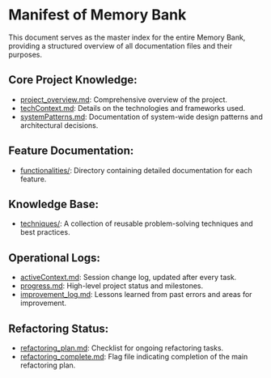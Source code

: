 # Manifest of Memory Bank

This document serves as the master index for the entire Memory Bank, providing a structured overview of all documentation files and their purposes.

## Core Project Knowledge:
- [project_overview.md](project_overview.md): Comprehensive overview of the project.
- [techContext.md](techContext.md): Details on the technologies and frameworks used.
- [systemPatterns.md](systemPatterns.md): Documentation of system-wide design patterns and architectural decisions.

## Feature Documentation:
- [functionalities/](functionalities/): Directory containing detailed documentation for each feature.

## Knowledge Base:
- [techniques/](techniques/): A collection of reusable problem-solving techniques and best practices.

## Operational Logs:
- [activeContext.md](activeContext.md): Session change log, updated after every task.
- [progress.md](progress.md): High-level project status and milestones.
- [improvement_log.md](improvement_log.md): Lessons learned from past errors and areas for improvement.

## Refactoring Status:
- [refactoring_plan.md](refactoring_plan.md): Checklist for ongoing refactoring tasks.
- [refactoring_complete.md](refactoring_complete.md): Flag file indicating completion of the main refactoring plan.
